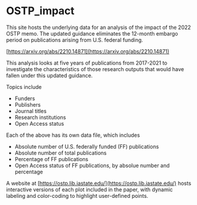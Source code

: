 # OSTP_impact

This site hosts the underlying data for an analysis of the impact of the 2022 OSTP memo. The updated guidance eliminates the 12-month embargo period on publications arising from U.S. federal funding.

[https://arxiv.org/abs/2210.14871](https://arxiv.org/abs/2210.14871)

This analysis looks at five years of publications from 2017-2021 to investigate the characteristics of those research outputs that would have fallen under this updated guidance.

Topics include
- Funders
- Publishers
- Journal titles
- Research institutions
- Open Access status

Each of the above has its own data file, which includes
- Absolute number of U.S. federally funded (FF) publications
- Absolute number of total publications
- Percentage of FF publications
- Open Access status of FF publications, by absolue number and percentage

A website at [https://ostp.lib.iastate.edu/](https://ostp.lib.iastate.edu/) hosts interactive versions of each plot included in the paper, with dynamic labeling and color-coding to highlight user-defined points.
